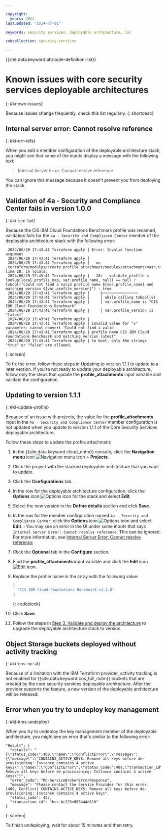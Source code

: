 ```yaml
---

copyright:
  years: 2024
lastupdated: "2024-07-01"

keywords: security services, deployable architecture, IaC

subcollection: security-services

---
```


{{site.data.keyword.attribute-definition-list}}

# Known issues with core security services deployable architectures
{: #known-issues}

Because issues change frequently, check this list regularly.
{: shortdesc}

## Internal server error: Cannot resolve reference
{: #ki-err-refs}

When you edit a member configuration of the deployable architecture stack, you might see that some of the inputs display a message with the following text:

 > Internal Server Error: Cannot resolve reference

You can ignore this message because it doesn't prevent you from deploying the stack.

## Validation of 4a - Security and Compliance Center fails in version 1.0.0
{: #ki-scc-fail}

Because the CIS IBM Cloud Foundations Benchmark profile was renamed, validation fails for the `4a - Security and Compliance Center` member of the deployable architecture stack with the following error:

```hcl
 2024/06/29 17:43:41 Terraform apply | Error: Invalid function argument
 2024/06/29 17:43:41 Terraform apply |
 2024/06/29 17:43:41 Terraform apply |   on .terraform/modules/create_profile_attachment/modules/attachment/main.tf line 28, in locals:
 2024/06/29 17:43:41 Terraform apply |   28:   validate_profile = lookup(local.profile_map, var.profile_name, null) == null ? tobool("Could not find a valid profile name ${var.profile_name} and matching version ${var.profile_version}") : true
 2024/06/29 17:43:41 Terraform apply |     ├────────────────
 2024/06/29 17:43:41 Terraform apply |     │ while calling tobool(v)
 2024/06/29 17:43:41 Terraform apply |     │ var.profile_name is "CIS IBM Cloud Foundations Benchmark"
 2024/06/29 17:43:41 Terraform apply |     │ var.profile_version is "latest"
 2024/06/29 17:43:41 Terraform apply |
 2024/06/29 17:43:41 Terraform apply | Invalid value for "v" parameter: cannot convert "Could not find a valid
 2024/06/29 17:43:41 Terraform apply | profile name CIS IBM Cloud Foundations Benchmark and matching version latest"
 2024/06/29 17:43:41 Terraform apply | to bool; only the strings "true" or "false" are allowed.
 ```
{: screen}

To fix the error, follow these steps in [Updating to version 1.1.1](#ki-update-profile) to update to a later version. If you're not ready to update your deployable architecture, follow only the steps that update the **profile_attachments** input variable and validate the configuration.

## Updating to version 1.1.1
{: #ki-update-profile}

Because of an issue with projects, the value for the **profile_attachments** input in the `4a - Security and Compliance Center` member configuration is not updated when you update to version 1.1.1 of the Core Security Services deployable architecture.

Follow these steps to update the profile attachment:

1.  In the {{site.data.keyword.cloud_notm}} console, click the **Navigation menu** icon ![Navigation menu icon](../icons/icon_hamburger.svg "Menu") > **Projects**.
1.  Click the project with the stacked deployable architecture that you want to update.
1.  Click the **Configurations** tab.
1.  In the row for the deployable architecture configuration, click the **Options** icon ![Options icon](../icons/action-menu-icon.svg "Options") for the stack and select **Edit**.
1.  Select the new version in the **Define details** section and click **Save**.
1.  In the row for the member configuration named `4a - Security and Compliance Center`, click the **Options** icon ![Options icon](../icons/action-menu-icon.svg "Options") and select **Edit**.
    :information_source: You may see an error in the UI under some inputs that says `Internal Server Error: Cannot resolve reference`. This can be ignored. For more information, see [Internal Server Error: Cannot resolve reference](#ki-err-refs)
1.  Click the **Optional** tab in the **Configure** section.
1.  Find the **profile_attachments** input variable and click the **Edit** icon ![Edit icon](../icons/edit-tagging.svg "Edit").
1.  Replace the profile name in the array with the following value:

    ```json
    [
      "CIS IBM Cloud Foundations Benchmark v1.1.0"
    ]
    ```
    {: codeblock}

1.  Click **Save**.
1.  Follow the steps in [Step 3. Validate and deploy the architecture](/docs/security-services?topic=security-services-deploy-css#deploy-validate) to upgrade the deployable architecture stack to version.

## Object Storage buckets deployed without activity tracking
{: #ki-cos-no-at}

Because of a limitation with the IBM Terraform provider, activity tracking is not enabled for {{site.data.keyword.cos_full_notm}} buckets that are created by the core security services deployable architecture. After the provider supports the feature, a new version of the deployable architecture will be released.

## Error when you try to undeploy key management
{: #ki-kms-undeploy}

When you try to undeploy the key management member of the deployable architecture, you might see an error that's similar to the following error:

```hcl
"Result": {
  "details": "{\"status_code\":409,\"name\":\"ConflictError\",\"message\":{\"message\":\"CONTAINS_ACTIVE_KEYS: Remove all keys before de-provisioning: Instance contains 4 active keys\",\"name\":\"ConflictError\",\"status_code\":409,\"transaction_id\":\"\"},\"description\":\"CONTAINS_ACTIVE_KEYS: Remove all keys before de-provisioning: Instance contains 4 active keys\"}",
  "error_code": "RC-ServiceBrokerErrorResponse",
  "message": "Please contact the Service Provider for this error. [409, Conflict] CONTAINS_ACTIVE_KEYS: Remove all keys before de-provisioning: Instance contains 4 active keys",
  "status_code": 422,
  "transaction_id": "bss-bc223e693444d810"
}
```
{: screen}

To finish undeploying, wait for about 15 minutes and then retry.
